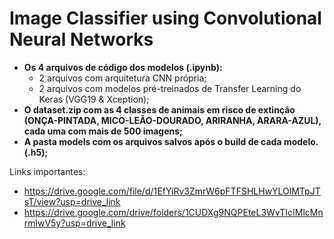 # Image Classifier using Convolutional Neural Networks

- **Os 4 arquivos de código dos modelos (.ipynb):**
    - 2 arquivos com arquitetura CNN própria;
    - 2 arquivos com modelos pré-treinados de Transfer Learning do Keras (VGG19 & Xception);
- **O dataset.zip com as 4 classes de animais em risco  de extinção (ONÇA-PINTADA, MICO-LEÃO-DOURADO, ARIRANHA, ARARA-AZUL), cada uma com mais de 500 imagens;**
- **A pasta models com os arquivos salvos após o build de cada modelo. (.h5);**

Links importantes:
- https://drive.google.com/file/d/1EfYiRv3ZmrW6pFTFSHLHwYLOlMTpJTsT/view?usp=drive_link
- https://drive.google.com/drive/folders/1CUDXg9NQPEteL3WvTIcIMlcMnrmlwV5y?usp=drive_link